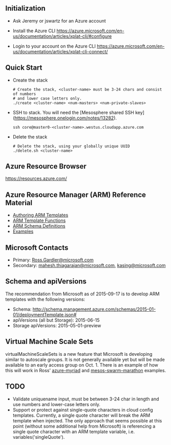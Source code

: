 ## Initialization
- Ask Jeremy or jswartz for an Azure account

- Install the Azure CLI
https://azure.microsoft.com/en-us/documentation/articles/xplat-cli/#configure

- Login to your account on the Azure CLI
https://azure.microsoft.com/en-us/documentation/articles/xplat-cli-connect/


## Quick Start

- Create the stack

  ```
  # Create the stack, <cluster-name> must be 3-24 chars and consist of numbers
  # and lower case letters only.
  ./create <cluster-name> <num-masters> <num-private-slaves>
  ```

- SSH to stack. You will need the [Mesosphere shared SSH key]
  (https://mesosphere.onelogin.com/notes/13282).

  ```
  ssh core@master0-<cluster-name>.westus.cloudapp.azure.com
  ```

- Delete the stack

  ```
  # Delete the stack, using your globally unique UUID
  ./delete.sh <cluster-name>
  ```

## Azure Resource Browser

https://resources.azure.com/

## Azure Resource Manager (ARM) Reference Material

* [Authoring ARM Templates](https://azure.microsoft.com/en-us/documentation/articles/resource-group-authoring-templates/)
* [ARM Template Functions](https://azure.microsoft.com/en-us/documentation/articles/resource-group-template-functions/)
* [ARM Schema Definitions](https://github.com/Azure/azure-resource-manager-schemas/tree/master/schemas)
* [Examples](https://github.com/azure/azure-quickstart-templates)

## Microsoft Contacts

* Primary: Ross.Gardler@microsoft.com
* Secondary: mahesh.thiagarajan@microsoft.com, kasing@microsoft.com

## Schema and apiVersions

The recommendation from Microsoft as of 2015-09-17 is to develop ARM templates
with the following versions:

* Schema: http://schema.management.azure.com/schemas/2015-01-01/deploymentTemplate.json#
* apiVersions (all but Storage): 2015-06-15
* Storage apiVersions: 2015-05-01-preview

## Virtual Machine Scale Sets

virtualMachineScaleSets is a new feature that Microsoft is developing similar
to autoscale groups. It is not generally available yet but will be made
available to an early access group on Oct. 1. There is an example of how this
will work in Ross' [azure-myriad](https://github.com/gbowerman/azure-myriad/)
and
[mesos-swarm-marathon](https://github.com/gbowerman/azure-quickstart-templates/tree/master/mesos-swarm-marathon)
examples.

## TODO

* Validate uniquename input, must be between 3-24 char in length and use numbers
  and lower-case letters only.
* Support or protect against single-quote characters in cloud config templates.
  Currently, a single quote character will break the ARM template when injected.
  The only approach that seems possible at this point (without some additional
  help from Microsoft) is referencing a single quote character with an ARM
  template variable, i.e. variables('singleQuote').
